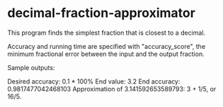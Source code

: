 # decimal-fraction-approximator

This program finds the simplest fraction that is closest to a decimal.

Accuracy and running time are specified with "accuracy_score", the minimum fractional error
between the input and the output fraction.

Sample outputs:

Desired accuracy: 0.1 * 100%
End value: 3.2
End accuracy: 0.9817477042468103
Approximation of 3.141592653589793: 3 + 1/5, or 16/5.

